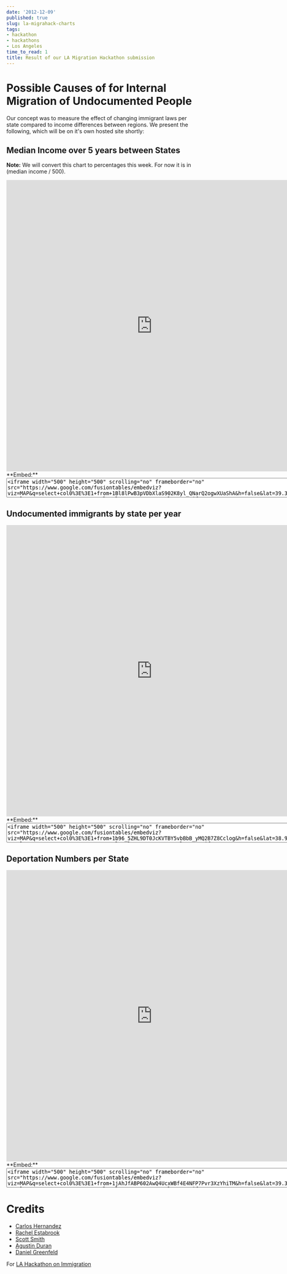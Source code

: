 ```yaml
---
date: '2012-12-09'
published: true
slug: la-migrahack-charts
tags:
- hackathon
- hackathons
- Los Angeles
time_to_read: 1
title: Result of our LA Migration Hackathon submission
---
```


Possible Causes of for Internal Migration of Undocumented People
================================================================

Our concept was to measure the effect of changing immigrant laws per
state compared to income differences between regions. We present the
following, which will be on it's own hosted site shortly:

Median Income over 5 years between States
-----------------------------------------

**Note:** We will convert this chart to percentages this week. For now
it is in (median income / 500).

<iframe width="760" height="760" scrolling="no" frameborder="no" src="https://www.google.com/fusiontables/embedviz?viz=MAP&amp;q=select+col0%3E%3E1+from+1Bl8lPwB3pVDbXlaS902K8yl_QNarQ2ogwXUaShA&amp;h=false&amp;lat=39.39259824852082&amp;lng=-93.5076772155&amp;z=4&amp;t=1&amp;l=col0%3E%3E1&amp;y=2&amp;tmplt=2"></iframe>
**Embed:**

<textarea cols="100" rows="3"><iframe width="500" height="500" scrolling="no" frameborder="no" src="https://www.google.com/fusiontables/embedviz?viz=MAP&amp;q=select+col0%3E%3E1+from+1Bl8lPwB3pVDbXlaS902K8yl_QNarQ2ogwXUaShA&amp;h=false&amp;lat=39.39259824852082&amp;lng=-93.5076772155&amp;z=4&amp;t=1&amp;l=col0%3E%3E1&amp;y=2&amp;tmplt=2"></iframe></textarea>
Undocumented immigrants by state per year
-----------------------------------------

<iframe width="760" height="760" scrolling="no" frameborder="no" src="https://www.google.com/fusiontables/embedviz?viz=MAP&amp;q=select+col0%3E%3E1+from+1b96_5ZHL9DT0JcKVTBY5vbBbB_yMQ2B7Z8Cclog&amp;h=false&amp;lat=38.94970122997403&amp;lng=-97.59459127800005&amp;z=4&amp;t=1&amp;l=col0%3E%3E1&amp;y=2&amp;tmplt=2"></iframe>
**Embed:**

<textarea cols="100" rows="3"><iframe width="500" height="500" scrolling="no" frameborder="no" src="https://www.google.com/fusiontables/embedviz?viz=MAP&amp;q=select+col0%3E%3E1+from+1b96_5ZHL9DT0JcKVTBY5vbBbB_yMQ2B7Z8Cclog&amp;h=false&amp;lat=38.94970122997403&amp;lng=-97.59459127800005&amp;z=4&amp;t=1&amp;l=col0%3E%3E1&amp;y=2&amp;tmplt=2"></iframe></textarea>
Deportation Numbers per State
-----------------------------

<iframe width="760" height="760" scrolling="no" frameborder="no" src="https://www.google.com/fusiontables/embedviz?viz=MAP&q=select+col0%3E%3E1+from+1jAhJfABP602AwQ4UcxWBf4E4NFP7Pvr3XzYhiTM&h=false&lat=39.39259824852082&amp;lng=-93.5076772155&z=4&t=1&l=col0%3E%3E1&y=2&tmplt=2"></iframe>
**Embed:**

<textarea cols="100" rows="3"><iframe width="500" height="500" scrolling="no" frameborder="no" src="https://www.google.com/fusiontables/embedviz?viz=MAP&q=select+col0%3E%3E1+from+1jAhJfABP602AwQ4UcxWBf4E4NFP7Pvr3XzYhiTM&h=false&lat=39.39259824852082&amp;lng=-93.5076772155&z=4&t=1&l=col0%3E%3E1&y=2&tmplt=2"></iframe></textarea>
Credits
=======

-   [Carlos Hernandez](https://sblatino.com)
-   [Rachel Estabrook](https://twitter.com/restabro)
-   [Scott Smith](https://twitter.com/connectacopia)
-   [Agustin Duran](https://latinocalifornia.com)
-   [Daniel Greenfeld]()

For [LA Hackathon on Immigration](https://hackathon2012.wikidot.com/)
